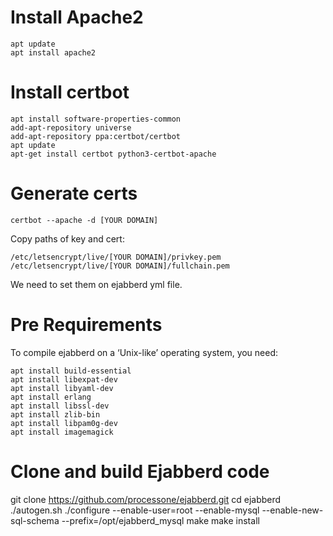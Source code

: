 # Install Apache2 
```
apt update 
apt install apache2
```
# Install certbot 
```
apt install software-properties-common
add-apt-repository universe
add-apt-repository ppa:certbot/certbot
apt update
apt-get install certbot python3-certbot-apache
```
# Generate certs 
```
certbot --apache -d [YOUR DOMAIN]
```
Copy paths of key and cert:
```
/etc/letsencrypt/live/[YOUR DOMAIN]/privkey.pem
/etc/letsencrypt/live/[YOUR DOMAIN]/fullchain.pem
```
We need to set them on ejabberd yml file. 

# Pre Requirements
To compile ejabberd on a ‘Unix-like’ operating system, you need:
```
apt install build-essential
apt install libexpat-dev
apt install libyaml-dev
apt install erlang
apt install libssl-dev
apt install zlib-bin
apt install libpam0g-dev
apt install imagemagick
```
# Clone and build Ejabberd code
git clone https://github.com/processone/ejabberd.git
cd ejabberd
./autogen.sh
./configure --enable-user=root --enable-mysql --enable-new-sql-schema --prefix=/opt/ejabberd_mysql
make
make install

